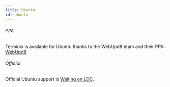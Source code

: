 ```yaml
---
title: Ubuntu
id: ubuntu
---
```

###### PPA

Terminix is available for Ubuntu thanks to the WebUpd8 team and their PPA: [WebUpd8](https://launchpad.net/~webupd8team/+archive/ubuntu/terminix)

###### Official
Official Ubuntu support is [Waiting on LDC](https://launchpad.net/ubuntu/+source/terminix).